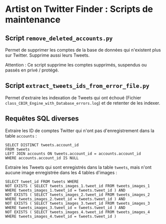 # Artist on Twitter Finder : Scripts de maintenance

## Script `remove_deleted_accounts.py`

Permet de supprimer les comptes de la base de données qui n'existent plus sur Twitter. Supprime aussi leurs Tweets.

Attention : Ce script supprime les comptes supprimés, suspendus ou passés en privé / protégé.


## Script `extract_tweets_ids_from_error_file.py`

Permet d'extraire les indexation de Tweets qui ont échoué (Fichier `class_CBIR_Engine_with_Database_errors.log`) et de retenter de les indexer.


## Requêtes SQL diverses

Extraire les ID de comptes Twitter qui n'ont pas d'enregistrement dans la table `accounts` :

```
SELECT DISTINCT tweets.account_id
FROM tweets
LEFT JOIN accounts ON tweets.account_id = accounts.account_id
WHERE accounts.account_id IS NULL
```

Extraire les Tweets qui sont enregistrés dans la table `tweets`, mais n'ont aucune image enregistrée dans les 4 tables d'images :

```
SELECT tweet_id FROM tweets WHERE
NOT EXISTS ( SELECT tweets_images_1.tweet_id FROM tweets_images_1 WHERE tweets_images_1.tweet_id = tweets.tweet_id ) AND
NOT EXISTS ( SELECT tweets_images_2.tweet_id FROM tweets_images_2 WHERE tweets_images_2.tweet_id = tweets.tweet_id ) AND
NOT EXISTS ( SELECT tweets_images_3.tweet_id FROM tweets_images_3 WHERE tweets_images_3.tweet_id = tweets.tweet_id ) AND
NOT EXISTS ( SELECT tweets_images_4.tweet_id FROM tweets_images_4 WHERE tweets_images_4.tweet_id = tweets.tweet_id )
```
